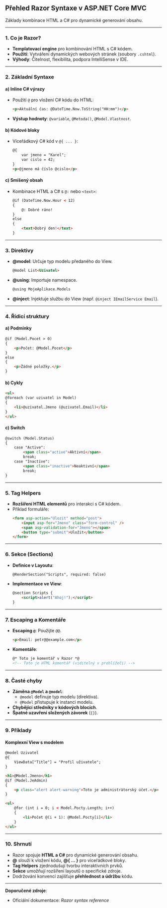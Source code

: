 
## **Přehled Razor Syntaxe v ASP.NET Core MVC**  

Základy kombinace HTML a C# pro dynamické generování obsahu.

---

### **1. Co je Razor?**  

- **Templatovací engine** pro kombinování HTML s C# kódem.  
- **Použití**: Vytváření dynamických webových stránek (soubory `.cshtml`).  
- **Výhody**: Čitelnost, flexibilita, podpora IntelliSense v IDE.  

---

### **2. Základní Syntaxe**  

#### **a) Inline C# výrazy**  

- Použití `@` pro vložení C# kódu do HTML:  
  ```html  
  <p>Aktuální čas: @DateTime.Now.ToString("HH:mm")</p>  
  ```  
- **Výstup hodnoty**: `@variable`, `@Metoda()`, `@Model.Vlastnost`.  

#### **b) Kódové bloky**  

- Víceřádkový C# kód v `@{ ... }`:  
  ```html  
  @{  
      var jmeno = "Karel";  
      var cislo = 42;  
  }  
  <p>@jmeno má číslo @cislo</p>  
  ```  

#### **c) Smíšený obsah**  

- Kombinace HTML a C# s `@:` nebo `<text>`:  
  ```html  
  @if (DateTime.Now.Hour < 12)  
  {  
      @: Dobré ráno!  
  }  
  else  
  {  
      <text>Dobrý den!</text>  
  }  
  ```  

---

### **3. Direktivy**  

- **@model**: Určuje typ modelu předaného do View.  
  ```html  
  @model List<Uzivatel>  
  ```  
- **@using**: Importuje namespace.  
  ```html  
  @using MojeAplikace.Models  
  ```  
- **@inject**: Injektuje službu do View (např. `@inject IEmailService Email`).  

---

### **4. Řídicí struktury**  

#### **a) Podmínky**  

```html  
@if (Model.Pocet > 0)  
{  
    <p>Počet: @Model.Pocet</p>  
}  
else  
{  
    <p>Žádné položky.</p>  
}  
```  

#### **b) Cykly**  

```html  
<ul>  
@foreach (var uzivatel in Model)  
{  
    <li>@uzivatel.Jmeno (@uzivatel.Email)</li>  
}  
</ul>  
```  

#### **c) Switch**  

```html  
@switch (Model.Status)  
{  
    case "Active":  
        <span class="active">Aktivní</span>  
        break;  
    case "Inactive":  
        <span class="inactive">Neaktivní</span>  
        break;  
}  
```  

---

### **5. Tag Helpers**  

- **Rozšíření HTML elementů** pro interakci s C# kódem.  
- Příklad formuláře:  
  ```html  
  <form asp-action="Ulozit" method="post">  
      <input asp-for="Jmeno" class="form-control" />  
      <span asp-validation-for="Jmeno"></span>  
      <button type="submit">Uložit</button>  
  </form>  
  ```  

---

### **6. Sekce (Sections)**  

- **Definice v Layoutu**:  
  ```html  
  @RenderSection("Scripts", required: false)  
  ```  
- **Implementace ve View**:  
  ```html  
  @section Scripts {  
      <script>alert("Ahoj!");</script>  
  }  
  ```  

---

### **7. Escaping a Komentáře**  

- **Escaping `@`**: Použijte `@@`.  
  ```html  
  <p>Email: petr@@example.com</p>  
  ```  
- **Komentáře**:  
  ```html  
  @* Toto je komentář v Razor *@  
  <!-- Toto je HTML komentář (viditelný v prohlížeči) -->  
  ```  

---

### **8. Časté chyby**  

- **Záměna `@Model` a `@model`**:  
  - `@model` definuje typ modelu (direktiva).  
  - `@Model` přistupuje k instanci modelu.  
- **Chybějící středníky v kódových blocích**.  
- **Špatné uzavření složených závorek** (`{}`).  

---

### **9. Příklady**  

#### **Komplexní View s modelem**  

```html  
@model Uzivatel  
@{  
    ViewData["Title"] = "Profil uživatele";  
}  

<h1>@Model.Jmeno</h1>  
@if (Model.JeAdmin)  
{  
    <p class="alert alert-warning">Toto je administrátorský účet.</p>  
}  

<ul>  
    @for (int i = 0; i < Model.Pocty.Length; i++)  
    {  
        <li>Počet @(i + 1): @Model.Pocty[i]</li>  
    }  
</ul>  
```  

---

### **10. Shrnutí**  

- Razor spojuje **HTML a C#** pro dynamické generování obsahu.  
- **@** slouží k vložení kódu, **@{ ... }** pro víceřádkové bloky.  
- **Tag Helpers** zjednodušují tvorbu interaktivních prvků.  
- **Sekce** umožňují rozšíření layoutů o specifické zdroje.  
- Dodržování konvencí zajišťuje **přehlednost a údržbu** kódu.  

--- 

**Doporučené zdroje**:  
- Oficiální dokumentace: *Razor syntax reference*  
